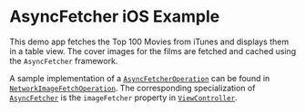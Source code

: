 # AsyncFetcher iOS Example

This demo app fetches the Top 100 Movies from iTunes and displays them in a table view. The cover images for the films are fetched and cached using the `AsyncFetcher` framework.

A sample implementation of a [`AsyncFetcherOperation`][asyncfetcheroperation] can be found in [`NetworkImageFetchOperation`][networkimagefetchoperation]. The corresponding specialization of [`AsyncFetcher`][asyncfetcher] is the `imageFetcher` property in [`ViewController`][viewcontroller].

<!-- Links -->

[asyncfetcher]: ./../Sources/AsyncFetcher/AsyncFetcher
[asyncfetcheroperation]: ./../Sources/AsyncFetcher/AsyncFetcherOperation
[networkimagefetchoperation]: ./iOS%20Example/NetworkImageFetchOperation
[viewcontroller]: ./iOS%20Example/ViewController
